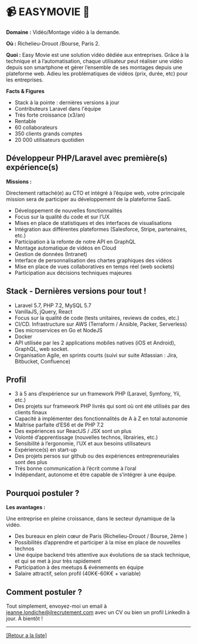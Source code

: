 # 📹 EASYMOVIE 📱

**Domaine :**  Vidéo/Montage vidéo à la demande.

**Où :** Richelieu-Drouot /Bourse, Paris 2.

**Quoi :** Easy Movie est une solution vidéo dédiée aux entreprises. Grâce à la technique et à l’automatisation, chaque utilisateur peut réaliser une vidéo depuis son smartphone et gérer l’ensemble de ses montages depuis une plateforme web. Adieu les problématiques de vidéos (prix, durée, etc) pour les entreprises.

**Facts & Figures**

* Stack à la pointe : dernières versions à jour
* Contributeurs Laravel dans l'équipe
* Très forte croissance (x3/an)
* Rentable
* 60 collaborateurs
* 350 clients grands comptes
* 20 000 utilisateurs quotidien

## Développeur PHP/Laravel avec première(s) expérience(s)

**Missions :**

Directement rattaché(e) au CTO et intégré à l’équipe web, votre principale mission sera de participer au développement de la plateforme SaaS. 

* Développement de nouvelles fonctionnalités 
* Focus sur la qualité du code et sur l’UX 
* Mises en place de statistiques et des interfaces de visualisations 
* Intégration aux différentes plateformes (Salesforce, Stripe, partenaires, etc.) 
* Participation à la refonte de notre API en GraphQL 
* Montage automatique de vidéos en Cloud 
* Gestion de données (Intranet) 
* Interface de personnalisation des chartes graphiques des vidéos 
* Mise en place de vues collaboratives en temps réel (web sockets) 
* Participation aux décisions techniques majeures


## Stack - Dernières versions pour tout !

* Laravel 5.7, PHP 7.2, MySQL 5.7 
* VanillaJS, jQuery, React 
* Focus sur la qualité de code (tests unitaires, reviews de codes, etc.) 
* CI/CD. Infrastructure sur AWS (Terraform / Ansible, Packer, Serverless) 
* Des microservices en Go et NodeJS 
* Docker 
* API utilisée par les 2 applications mobiles natives (iOS et Android), GraphQL, web socket. 
* Organisation Agile, en sprints courts (suivi sur suite Atlassian : Jira, Bitbucket, Confluence) 


## Profil

* 3 à 5 ans d’expérience sur un framework PHP (Laravel, Symfony, Yii, etc.) 
* Des projets sur framework PHP livrés qui sont où ont été utilisés par des clients finaux 
* Capacité à implémenter des fonctionnalités de A à Z en total autonomie 
* Maîtrise parfaite d’ES6 et de PHP 7.2 
* Des expériences sur ReactJS / JSX sont un plus 
* Volonté d’apprentissage (nouvelles technos, librairies, etc.) 
* Sensibilité à l’ergonomie, l’UX et aux besoins utilisateurs 
* Expérience(s) en start-up 
* Des projets persos sur github ou des expériences entrepreneuriales sont des plus 
* Très bonne communication à l’écrit comme à l’oral
* Indépendant, autonome et être capable de s’intégrer à une équipe. 

## Pourquoi postuler ?

**Les avantages :** 

Une entreprise en pleine croissance, dans le secteur dynamique de la vidéo.

* Des bureaux en plein cœur de Paris (Richelieu-Drouot / Bourse, 2ème ) 
* Possibilités d’apprendre et participer à la mise en place de nouvelles technos 
* Une équipe backend très attentive aux évolutions de sa stack technique, et qui se met à jour très rapidement 
* Participation à des meetups & événements en équipe 
* Salaire attractif, selon profil (40K€-60K€ + variable)


## Comment postuler ?

Tout simplement, envoyez-moi un email à jeanne.londiche@jlrecrutement.com avec un CV ou bien un profil LinkedIn à jour. À bientôt ! 

----
<a href="https://github.com/jlondiche/job-board-php/blob/master/README.md">[Retour a la liste]</a>